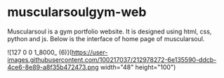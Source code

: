 # muscularsoulgym-web
Muscularsoul is a gym portfolio website. 
It is designed using html, css, python and js.
Below is the interface of home page of muscularsoul.

![127 0 0 1_8000_ (6)](https://user-images.githubusercontent.com/100217037/212978272-6e135590-ddcb-4ce6-8e89-a8f35b472473.png  width="48" height="100") 
